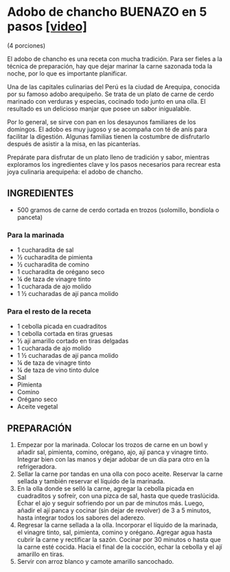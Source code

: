  # Adobo de chancho BUENAZO en 5 pasos [[video]](https://youtu.be/huaCybEi0Dc)

(4 porciones)

El adobo de chancho es una receta con mucha tradición. Para ser fieles a la técnica de preparación, hay que dejar marinar la carne sazonada toda la noche, por lo que es importante planificar.

Una de las capitales culinarias del Perú es la ciudad de Arequipa, conocida por su famoso adobo arequipeño. Se trata de un plato de carne de cerdo marinado con verduras y especias, cocinado todo junto en una olla. El resultado es un delicioso manjar que posee un sabor inigualable.

Por lo general, se sirve con pan en los desayunos familiares de los domingos. El adobo es muy jugoso y se acompaña con té de anís para facilitar la digestión. Algunas familias tienen la costumbre de disfrutarlo después de asistir a la misa, en las picanterías.

Prepárate para disfrutar de un plato lleno de tradición y sabor, mientras exploramos los ingredientes clave y los pasos necesarios para recrear esta joya culinaria arequipeña: el adobo de chancho.

## INGREDIENTES

- 500 gramos de carne de cerdo cortada en trozos (solomillo, bondiola o panceta)

### Para la marinada

- 1 cucharadita de sal
- ½ cucharadita de pimienta
- ½ cucharadita de comino
- 1 cucharadita de orégano seco
- ¼ de taza de vinagre tinto
- 1 cucharada de ajo molido
- 1 ½ cucharadas de ají panca molido

### Para el resto de la receta

- 1 cebolla picada en cuadraditos
- 1 cebolla cortada en tiras gruesas
- ½ ají amarillo cortado en tiras delgadas
- 1 cucharada de ajo molido
- 1 ½ cucharadas de ají panca molido
- ¼ de taza de vinagre tinto
- ¼ de taza de vino tinto dulce
- Sal
- Pimienta
- Comino
- Orégano seco
- Aceite vegetal

## PREPARACIÓN

1. Empezar por la marinada. Colocar los trozos de carne en un bowl y añadir sal, pimienta, comino, orégano, ajo, ají panca y vinagre tinto. Integrar bien con las manos y dejar adobar de un día para otro en la refrigeradora.
2. Sellar la carne por tandas en una olla con poco aceite. Reservar la carne sellada y también reservar el líquido de la marinada.
3. En la olla donde se selló la carne, agregar la cebolla picada en cuadraditos y sofreír, con una pizca de sal, hasta que quede traslúcida. Echar el ajo y seguir sofriendo por un par de minutos más. Luego, añadir el ají panca y cocinar (sin dejar de revolver) de 3 a 5 minutos, hasta integrar todos los sabores del aderezo.
4. Regresar la carne sellada a la olla. Incorporar el líquido de la marinada, el vinagre tinto, sal, pimienta, comino y orégano. Agregar agua hasta cubrir la carne y rectificar la sazón. Cocinar por 30 minutos o hasta que la carne esté cocida. Hacia el final de la cocción, echar la cebolla y el ají amarillo en tiras.
5. Servir con arroz blanco y camote amarillo sancochado.
